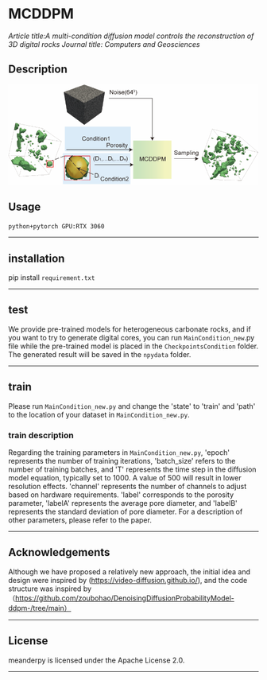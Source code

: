 # MCDDPM
_Article title:A multi-condition diffusion model controls the reconstruction of 3D digital rocks_
_Journal title: Computers and Geosciences_
## Description
![MCDDPM](https://github.com/luoxinggyyy/MCDDPM/blob/main/data/11.tif)
##  Usage
   `python+pytorch
GPU:RTX 3060`

---
## installation
   pip install `requirement.txt`
   
---
## test
   We provide pre-trained models for heterogeneous carbonate rocks, and if you want to try to generate digital cores, you can run `MainCondition_new`.py file while the pre-trained model is placed in the `CheckpointsCondition` folder.
The generated result will be saved in the `npydata` folder.

---
## train
  Please run `MainCondition_new.py` and change the 'state' to 'train' and 'path' to the location of your dataset in `MainCondition_new.py`.
### train description
   Regarding the training parameters in `MainCondition_new.py`, 'epoch' represents the number of training iterations, 'batch_size' refers to the number of training batches, and 'T' represents the time step in the diffusion model equation, typically set to 1000. A value of 500 will result in lower resolution effects. 'channel' represents the number of channels to adjust based on hardware requirements. 'label' corresponds to the porosity parameter, 'labelA' represents the average pore diameter, and 'labelB' represents the standard deviation of pore diameter. For a description of other parameters, please refer to the paper.
   
---
## Acknowledgements
   Although we have proposed a relatively new approach, the initial idea and design were inspired by (https://video-diffusion.github.io/), and the code structure was inspired by （https://github.com/zoubohao/DenoisingDiffusionProbabilityModel-ddpm-/tree/main）
   
---
## License
   meanderpy is licensed under the Apache License 2.0.
   
---


